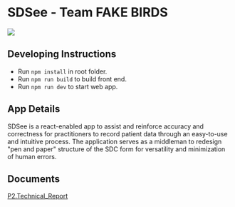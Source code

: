 # SDSee - Team FAKE BIRDS

![](https://github.com/csc302-spring-2020/proj-FakeBirds/workflows/Node.js%20CI/badge.svg)

## Developing Instructions

- Run `npm install` in root folder.
- Run `npm run build` to build front end.
- Run `npm run dev` to start web app.

## App Details
SDSee is a react-enabled app to assist and reinforce accuracy and correctness for practitioners to record patient data through an easy-to-use and intuitive process. The application serves as a middleman to redesign "pen and paper" structure of the SDC form for versatility and minimization of human errors.

## Documents
[P2.Technical_Report](./docs/phase2/product.md)
